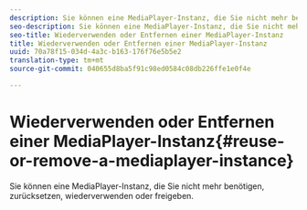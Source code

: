 ```yaml
---
description: Sie können eine MediaPlayer-Instanz, die Sie nicht mehr benötigen, zurücksetzen, wiederverwenden oder freigeben.
seo-description: Sie können eine MediaPlayer-Instanz, die Sie nicht mehr benötigen, zurücksetzen, wiederverwenden oder freigeben.
seo-title: Wiederverwenden oder Entfernen einer MediaPlayer-Instanz
title: Wiederverwenden oder Entfernen einer MediaPlayer-Instanz
uuid: 70a78f15-034d-4a3c-b163-176f76e5b5e2
translation-type: tm+mt
source-git-commit: 040655d8ba5f91c98ed0584c08db226ffe1e0f4e

---
```



# Wiederverwenden oder Entfernen einer MediaPlayer-Instanz{#reuse-or-remove-a-mediaplayer-instance}

Sie können eine MediaPlayer-Instanz, die Sie nicht mehr benötigen, zurücksetzen, wiederverwenden oder freigeben.

